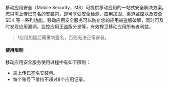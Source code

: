 
移动应用安全（Mobile Security，MS）可提供移动应用的一站式安全解决方案。您只需上传已签名的安装包，即可享受安全检测、应用加固、渠道监控以及安全 SDK 等一系列功能。移动应用安全服务可以防止您的应用被盗版破解，同时可及时发现应用漏洞，监控应用正盗版分发等，有效捍卫移动应用所有者利益。
>!应用加固后需重新签名，否则无法正常安装。

#### 使用限制
移动应用安全服务使用过程中有如下限制：
- 需上传已签名安装包。
- 每个账号下维持不超过8个应用记录。
